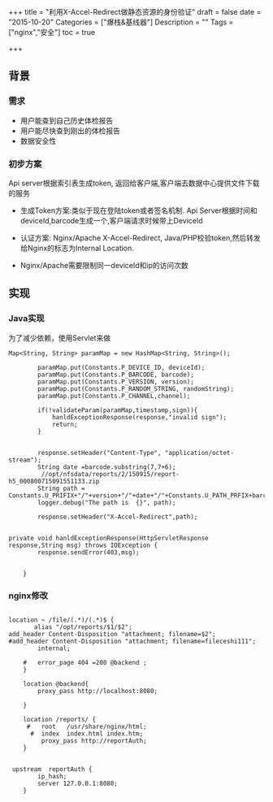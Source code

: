 +++
title = "利用X-Accel-Redirect做静态资源的身份验证"
draft = false
date = "2015-10-20"
Categories = ["爆栈&基线器"] 
Description = "" 
Tags = ["nginx","安全"] 
toc = true

+++


## 背景
### 需求
- 用户能查到自己历史体检报告
- 用户能尽快查到刚出的体检报告
- 数据安全性
### 初步方案
Api server根据索引表生成token, 返回给客户端,客户端去数据中心提供文件下载的服务

- 生成Token方案:类似于现在登陆token或者签名机制. Api Server根据时间和deviceId,barcode生成一个,客户端请求时候带上DeviceId

- 认证方案: Nginx/Apache X-Accel-Redirect, Java/PHP校验token,然后转发给Nginx的标志为Internal Location.

- Nginx/Apache需要限制同一deviceId和ip的访问次数
## 实现
### Java实现
为了减少依赖，使用Servlet来做
```
Map<String, String> paramMap = new HashMap<String, String>();

        paramMap.put(Constants.P_DEVICE_ID, deviceId);
        paramMap.put(Constants.P_BARCODE, barcode);
        paramMap.put(Constants.P_VERSION, version);
        paramMap.put(Constants.P_RANDOM_STRING, randomString);
        paramMap.put(Constants.P_CHANNEL,channel);

        if(!validateParam(paramMap,timestamp,sign)){
            hanldExceptionResponse(response,"invalid sign");
            return;
        }


        response.setHeader("Content-Type", "application/octet-stream");
        String date =barcode.substring(7,7+6);
         //opt/nfsdata/reports/2/150915/report-h5_000800715091551133.zip
        String path = Constants.U_PRIFIX+"/"+version+"/"+date+"/"+Constants.U_PATH_PRFIX+barcode+".zip";
        logger.debug("The path is  {}", path);

        response.setHeader("X-Accel-Redirect",path);


private void hanldExceptionResponse(HttpServletResponse response,String msg) throws IOException {
        response.sendError(403,msg);


    }

```


### nginx修改
```

location ~ /file/(.*)/(.*)$ {
       alias "/opt/reports/$1/$2";
add_header Content-Disposition "attachment; filename=$2";
#add_header Content-Disposition "attachment; filename=fileceshi111";
        internal;

    #   error_page 404 =200 @backend ;
    }

    location @backend{
        proxy_pass http://localhost:8080;

    }

    location /reports/ {
     #   root   /usr/share/nginx/html;
      #  index  index.html index.htm;
         proxy_pass http://reportAuth;
    }


 upstream  reportAuth {
        ip_hash;
        server 127.0.0.1:8080;
    }
```
